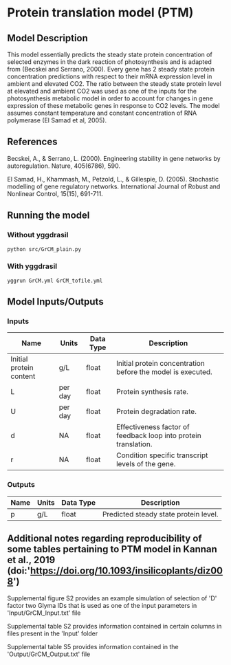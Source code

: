 # Protein translation model (PTM)

## Model Description

This model essentially predicts the steady state protein concentration of selected enzymes in the dark reaction of photosynthesis and is adapted from (Becskei and Serrano, 2000). Every gene has 2 steady state protein concentration predictions with respect to their mRNA expression level in ambient and elevated CO2. The ratio between the steady state protein level at elevated and ambient CO2 was used as one of the inputs for the photosynthesis metabolic model in order to account for changes in gene expression of these metabolic genes in response to CO2 levels. The model assumes constant temperature and constant concentration of RNA polymerase (El Samad et al, 2005). 

## References

Becskei, A., & Serrano, L. (2000). Engineering stability in gene networks by autoregulation. Nature, 405(6786), 590.

El Samad, H., Khammash, M., Petzold, L., & Gillespie, D. (2005). Stochastic modelling of gene regulatory networks. International Journal of Robust and Nonlinear Control, 15(15), 691-711.

## Running the model

### Without yggdrasil
```
python src/GrCM_plain.py
```

### With yggdrasil
```
yggrun GrCM.yml GrCM_tofile.yml
```

## Model Inputs/Outputs

### Inputs

Name | Units | Data Type | Description
---- | ----- | --------- | -----------
Initial protein content | g/L | float | Initial protein concentration before the model is executed.
L | per day | float | Protein synthesis rate.
U | per day | float | Protein degradation rate.
d | NA | float | Effectiveness factor of feedback loop into protein translation. 
r | NA | float | Condition specific transcript levels of the gene.

### Outputs

Name | Units | Data Type | Description
---- | ----- | --------- | -----------
p | g/L | float | Predicted steady state protein level.

## Additional notes regarding reproducibility of some tables pertaining to PTM model in Kannan et al., 2019 (doi:'https://doi.org/10.1093/insilicoplants/diz008')

Supplemental figure S2 provides an example simulation of selection of 'D' factor two Glyma IDs that is used as one of the input parameters in 'Input/GrCM_Input.txt' file

Supplemental table S2 provides information contained in certain columns in files present in the 'Input' folder

Supplemental table S5 provides information contained in the 'Output/GrCM_Output.txt' file
